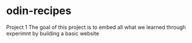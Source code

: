 # odin-recipes
Project 1
The goal of this project is to embed all what we learned through experimnt by building a basic website